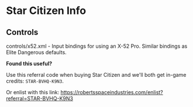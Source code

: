# Star Citizen Info

## Controls

controls/x52.xml - Input bindings for using an X-52 Pro. Similar bindings as Elite Dangerous defaults.


**Found this useful?**

Use this referral code when buying Star Citizen and we'll both get in-game credits: `STAR-BVHQ-K9N3`.

Or enlist with this link: https://robertsspaceindustries.com/enlist?referral=STAR-BVHQ-K9N3
